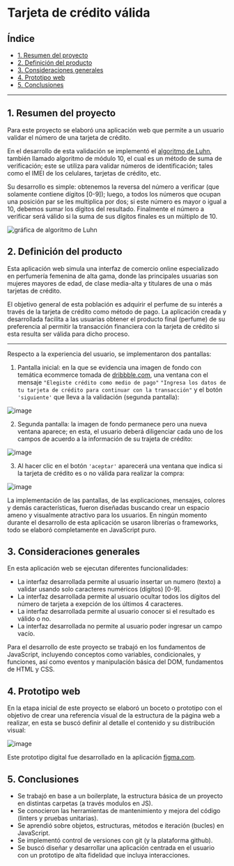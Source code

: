 # Tarjeta de crédito válida

## Índice

* [1. Resumen del proyecto](#1-resumen-del-proyecto)
* [2. Definición del producto](#2-definición-del-producto)
* [3. Consideraciones generales](#3-consideraciones-generales)
* [4. Prototipo web](#4-prototipo-web)
* [5. Conclusiones](#5-conclusiones) 


***

## 1. Resumen del proyecto

Para este proyecto se elaboró una aplicación web que permite a un usuario validar el número de una tarjeta de crédito. 

En el desarrollo de esta validación se implementó el [algoritmo de Luhn](https://es.wikipedia.org/wiki/Algoritmo_de_Luhn), también llamado algoritmo de módulo 10, el cual es un método de suma de verificación; este se utiliza para validar números de identificación; tales como el IMEI de los celulares, tarjetas de crédito, etc.

Su desarrollo es simple: obtenemos la reversa del número a verificar (que solamente contiene dígitos [0-9]); luego, a todos los números que ocupan una posición par se les multiplica por dos; si este número es mayor o igual a 10, debemos sumar los dígitos del resultado. Finalmente el número a verificar será válido si la suma de sus dígitos finales es un múltiplo de 10.

![gráfica de algoritmo de Luhn](https://user-images.githubusercontent.com/12631491/217016579-865679e0-0949-4afd-b13f-d2ebba7a0c54.png)

## 2. Definición del producto

Esta aplicación web simula una interfaz de comercio online especializado en perfumería femenina de alta gama, donde las principales usuarias son mujeres mayores de edad, de clase media-alta y titulares de una o más tarjetas de crédito. 

El objetivo general de esta población es adquirir el perfume de su interés a través de la tarjeta de crédito como método de pago. La aplicación creada y desarrollada facilita a las usuarias obtener el producto final (perfume) de su preferencia al permitir la transacción financiera con la tarjeta de crédito si esta resulta ser válida para dicho proceso.  

***

Respecto a la experiencia del usuario, se implementaron dos pantallas: 
1. Pantalla inicial:  en la que se evidencia una imagen de fondo con temática ecommerce tomada de [dribbble.com](https://dribbble.com/shots/5408295-Beauty-Shop-Product-Details-Page), una ventana con el mensaje `"Elegiste crédito como medio de pago"` `"Ingresa los datos de tu tarjeta de crédito para continuar con la transacción"` y el botón `'siguiente'` que lleva a la validación (segunda pantalla):

![image](https://user-images.githubusercontent.com/129604876/235007499-52a1c5a2-44a0-4e30-b917-b391143afcf1.png)

2. Segunda pantalla: la imagen de fondo permanece pero una nueva ventana aparece; en esta, el usuario deberá diligenciar cada uno de los campos de acuerdo a la información de su trajeta de crédito:

![image](https://user-images.githubusercontent.com/129604876/234461954-09873573-54b9-4d84-a5df-dc70452f8f55.png)

3. Al hacer clic en el botón `'aceptar'` aparecerá una ventana que indica si la tarjeta de crédito es o no válida para realizar la compra:

![image](https://user-images.githubusercontent.com/129604876/235009360-83538104-9cd3-4393-a762-7bed1a034747.png)


La implementación de las pantallas, de las explicaciones, mensajes, colores y demás características, fueron diseñadas buscando crear un espacio ameno y visualmente atractivo para los usuarios. En ningún momento durante el desarrollo de esta aplicación se usaron librerías o frameworks, todo se elaboró completamente en JavaScript puro.

## 3. Consideraciones generales

En esta aplicación web se ejecutan diferentes funcionalidades:
* La interfaz desarrollada permite al usuario insertar un numero (texto) a validar usando solo caracteres numéricos (dígitos) [0-9].  
* La interfaz desarrollada permite al usuario ocultar todos los dígitos del número de tarjeta a exepción de los últimos 4 caracteres.  
* La interfaz desarrollada permite al usuario conocer si el resultado es válido o no.  
* La interfaz desarrollada no permite al usuario poder ingresar un campo vacío.  

Para el desarrollo de este proyecto se trabajó en los fundamentos de JavaScript, incluyendo conceptos como variables, condicionales, y funciones, así como eventos y manipulación básica del DOM, fundamentos de HTML y CSS. 

## 4. Prototipo web

En la etapa inicial de este proyecto se elaboró un boceto o prototipo con el objetivo de crear una referencia visual de la estructura de la página web a realizar, en esta se buscó definir al detalle el contenido y su distribución visual:

![image](https://user-images.githubusercontent.com/129604876/235010338-44bdf3ff-c72a-41a5-8794-bc347c80794d.png)

Este prototipo digital fue desarrollado en la aplicación [figma.com]([http://localhost/](https://www.figma.com/file/kavvEYjK6ASLT2ktORsA4S/PROTOTIPO%E2%9C%A8%7C-Valid-Credit-Card?type=design&node-id=6%3A2&t=fMRa2KhWiP6EoLHR-1)).

## 5. Conclusiones

* Se trabajó en base a un boilerplate, la estructura básica de un proyecto en distintas carpetas (a través modulos en JS).
* Se conocieron las herramientas de mantenimiento y mejora del código (linters y pruebas unitarias).
* Se aprendió sobre objetos, estructuras, métodos e iteración (bucles) en JavaScript.
* Se implementó control de versiones con git (y la plataforma github).
* Se buscó diseñar y desarrollar una aplicación centrada en el usuario con un prototipo de alta fidelidad que incluya interacciones.
